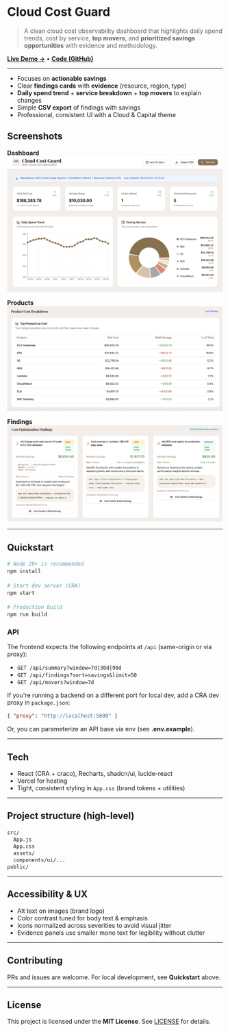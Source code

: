# Cloud Cost Guard

> A clean cloud cost observability dashboard that highlights daily spend trends, cost by service, **top movers**, and **prioritized savings opportunities** with evidence and methodology.

[**Live Demo →**](https://guard.cloudandcapital.com) • [**Code (GitHub)**](https://github.com/dianuhs/cloud-cost-guard)

---

- Focuses on **actionable savings**
- Clear **findings cards** with **evidence** (resource, region, type)
- **Daily spend trend** + **service breakdown** + **top movers** to explain changes
- Simple **CSV export** of findings with savings
- Professional, consistent UI with a Cloud & Capital theme

## Screenshots

**Dashboard**  
![Dashboard](docs/screenshots/1-dashboard.png)

**Products**  
![Products](docs/screenshots/2-products.png)

**Findings**  
![Findings](docs/screenshots/3-findings.png)

---

## Quickstart

```bash
# Node 20+ is recommended
npm install

# Start dev server (CRA)
npm start

# Production build
npm run build
```

### API
The frontend expects the following endpoints at `/api` (same-origin or via proxy):

- `GET /api/summary?window=7d|30d|90d`
- `GET /api/findings?sort=savings&limit=50`
- `GET /api/movers?window=7d`

If you're running a backend on a different port for local dev, add a CRA dev proxy in `package.json`:

```json
{ "proxy": "http://localhost:5000" }
```

Or, you can parameterize an API base via env (see **.env.example**).

---

## Tech
- React (CRA + craco), Recharts, shadcn/ui, lucide-react
- Vercel for hosting
- Tight, consistent styling in `App.css` (brand tokens + utilities)

---

## Project structure (high-level)

```
src/
  App.js
  App.css
  assets/
  components/ui/...
public/
```

---

## Accessibility & UX
- Alt text on images (brand logo)
- Color contrast tuned for body text & emphasis
- Icons normalized across severities to avoid visual jitter
- Evidence panels use smaller mono text for legibility without clutter

---

## Contributing
PRs and issues are welcome. For local development, see **Quickstart** above.

---

## License
This project is licensed under the **MIT License**. See [LICENSE](LICENSE) for details.


